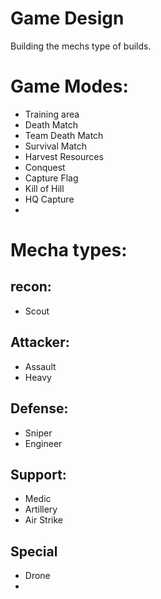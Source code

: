 # Game Design

Building the mechs type of builds.

# Game Modes:
 * Training area
 * Death Match
 * Team Death Match
 * Survival Match
 * Harvest Resources
 * Conquest
 * Capture Flag
 * Kill of Hill
 * HQ Capture
 * 


# Mecha types:

## recon:
 * Scout
 
## Attacker:
 * Assault
 * Heavy

## Defense:
 * Sniper
 * Engineer

## Support:
 * Medic
 * Artillery
 * Air Strike

## Special
 * Drone
 * 